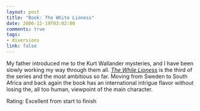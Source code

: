 ```yaml
--- 
layout: post
title: "Book: The White Lioness"
date: 2006-12-19T03:02:00
comments: true
tags:
- diversions
link: false
---
```

My father introduced me to the Kurt Wallander mysteries, and I have been slowly working my way through them all. _<a href="http://www.amazon.com/White-Lioness-Henning-Mankell/dp/1400031559/sr=8-1/qid=1166562636/ref=pd_bbs_1/104-2598303-1862327?ie=UTF8&s=books" title="The White Lioness">The While Lioness</a>_ is the third of the series and the most ambitious so far. Moving from Sweden to South Africa and back again the book has an international intrigue flavor without losing the, all too human, viewpoint of the main character.

Rating: Excellent from start to finish
